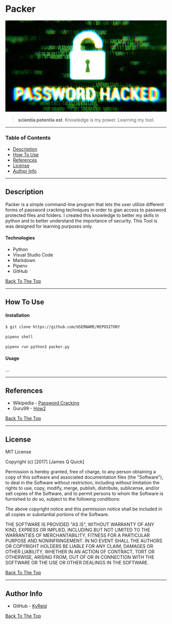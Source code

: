 # Packer

![Project Image](/images/passwordhacked.jpg)

> **scientia potentia est**. Knowledge is my power. Learning my tool. 

---

### Table of Contents

- [Description](#description)
- [How To Use](#how-to-use)
- [References](#references)
- [License](#license)
- [Author Info](#author-info)

---

## Description

Packer is a simple command-line program that lets the user utilize different forms of password cracking techniques in order to gian access to password protected files and folders. I created this knowledge to better my skills in python and to better understand the importance of security. This Tool is was designed for learning purposes only.

#### Technologies

- Python
- Visual Studio Code
- Markdown
- Pipenv
- GitHub

[Back To The Top](#Packer)

---

## How To Use

#### Installation

`$ git clone https://github.com/USERNAME/REPOSITORY`

`pipenv shell`

`pipenv run python3 packer.py`

#### Usage

...

---

## References

- Wikipedia - [Password Cracking](https://en.wikipedia.org/wiki/Password_cracking)
- Guru99 - [How2](https://www.guru99.com/how-to-crack-password-of-an-application.html)

[Back To The Top](#Packer)

---

## License

MIT License

Copyright (c) [2017] [James Q Quick]

Permission is hereby granted, free of charge, to any person obtaining a copy
of this software and associated documentation files (the "Software"), to deal
in the Software without restriction, including without limitation the rights
to use, copy, modify, merge, publish, distribute, sublicense, and/or sell
copies of the Software, and to permit persons to whom the Software is
furnished to do so, subject to the following conditions:

The above copyright notice and this permission notice shall be included in all
copies or substantial portions of the Software.

THE SOFTWARE IS PROVIDED "AS IS", WITHOUT WARRANTY OF ANY KIND, EXPRESS OR
IMPLIED, INCLUDING BUT NOT LIMITED TO THE WARRANTIES OF MERCHANTABILITY,
FITNESS FOR A PARTICULAR PURPOSE AND NONINFRINGEMENT. IN NO EVENT SHALL THE
AUTHORS OR COPYRIGHT HOLDERS BE LIABLE FOR ANY CLAIM, DAMAGES OR OTHER
LIABILITY, WHETHER IN AN ACTION OF CONTRACT, TORT OR OTHERWISE, ARISING FROM,
OUT OF OR IN CONNECTION WITH THE SOFTWARE OR THE USE OR OTHER DEALINGS IN THE
SOFTWARE.

[Back To The Top](#Packer)

---

## Author Info

- GitHub - [KyReid](https://github.com/kyReid)

[Back To The Top](#Packer)
